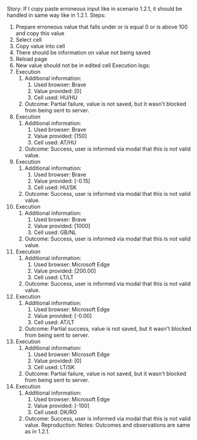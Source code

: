 Story:
If I copy paste erroneous input like in scenario 1.2.1, it should be handled in same way like in 1.2.1.
Steps:
1. Prepare erroneous value that falls under or is equal 0 or is above 100 and copy this value
2. Select cell
3. Copy value into cell
4. There should be information on value not being saved
5. Reload page
6. New value should not be in edited cell
Execution logs:
1. Execution
	1. Additional information:
		1. Used browser: Brave
		2. Value provided: [0]
		3. Cell used: HU/HU
	2. Outcome: Partial failure, value is not saved, but it wasn't blocked from being sent to server.
2. Execution
	1. Additional information:
		1. Used browser: Brave
		2. Value provided: [150]
		3. Cell used: AT/HU
	2. Outcome: Success, user is informed via modal that this is not valid value.
3. Execution
	1. Additional information:
		1. Used browser: Brave
		2. Value provided: [-0.15]
		3. Cell used: HU/SK
	2. Outcome: Success, user is informed via modal that this is not valid value.
4. Execution
	1. Additional information:
		1. Used browser: Brave
		2. Value provided: [1000]
		3. Cell used: GB/NL
	2. Outcome: Success, user is informed via modal that this is not valid value.
5. Execution
	1. Additional information:
		1. Used browser: Microsoft Edge
		2. Value provided: [200.00]
		3. Cell used: LT/LT
	2. Outcome: Success, user is informed via modal that this is not valid value.
6. Execution
	1. Additional information:
		1. Used browser: Microsoft Edge
		2. Value provided: [-0.00]
		3. Cell used: AT/LT
	2. Outcome: Partial success, value is not saved, but it wasn't blocked from being sent to server.
7. Execution
	1. Additional information:
		1. Used browser: Microsoft Edge
		2. Value provided: [0]
		3. Cell used: LT/SK
	2. Outcome: Partial failure, value is not saved, but it wasn't blocked from being sent to server.
8. Execution
	1. Additional information:
		1. Used browser: Microsoft Edge
		2. Value provided: [-100]
		3. Cell used: DK/RO
	2. Outcome: Success, user is informed via modal that this is not valid value.
Reproduction:
Notes:
Outcomes and observations are same as in 1.2.1.